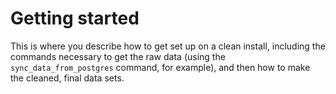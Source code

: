 Getting started
===============

This is where you describe how to get set up on a clean install, including the
commands necessary to get the raw data (using the `sync_data_from_postgres` command,
for example), and then how to make the cleaned, final data sets.
